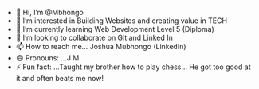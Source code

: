 - 👋 Hi, I’m @Mbhongo
- 👀 I’m interested in Building Websites and creating value in TECH
- 🌱 I’m currently learning Web Development Level 5 (Diploma)
- 💞️ I’m looking to collaborate on Git and Linked In 
- 📫 How to reach me... Joshua Mubhongo (LinkedIn)
- 😄 Pronouns: ...J M
- ⚡ Fun fact: ...Taught my brother how to play chess... He got too good at it and often beats me now!

<!---
Mbhongo/Mbhongo is a ✨ special ✨ repository because its `README.md` (this file) appears on your GitHub profile.
You can click the Preview link to take a look at your changes.
--->
